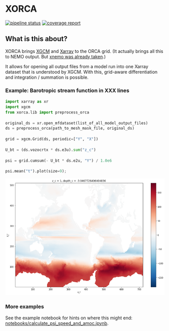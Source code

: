 # XORCA

[![pipeline status](https://git.geomar.de/willi-rath/xorca/badges/master/pipeline.svg)](https://git.geomar.de/willi-rath/xorca/commits/master)
[![coverage report](https://git.geomar.de/willi-rath/xorca/badges/master/coverage.svg)](https://git.geomar.de/willi-rath/xorca/commits/master)


## What is this about?

XORCA brings [XGCM](https://xgcm.readthedocs.io) and
[Xarray](https://xarray.pydata.org) to the ORCA grid.  (It actually brings all
this to NEMO output.  But [xnemo was already
taken](https://github.com/serazing/xnemo).)

It allows for opening all output files from a model run into one Xarray dataset
that is understood by XGCM.  With this, grid-aware differentiation and
integration / summation is possible.


### Example: Barotropic stream function in XXX lines

```python
import xarray as xr
import xgcm
from xorca.lib import preprocess_orca

original_ds = xr.open_mfdataset(list_of_all_model_output_files)
ds = preprocess_orca(path_to_mesh_mask_file, original_ds)

grid = xgcm.Grid(ds, periodic=["Y", "X"])

U_bt = (ds.vozocrtx * ds.e3u).sum("z_c")

psi = grid.cumsum(- U_bt * ds.e2u, "Y") / 1.0e6

psi.mean("t").plot(size=9);
```

![barotropic stream function](doc/images/barotropic_stream_function.png)


### More examples

See the example notebook for hints on where this might end:
[notebooks/calculate_psi_speed_and_amoc.ipynb](notebooks/calculate_psi_speed_and_amoc.ipynb).
